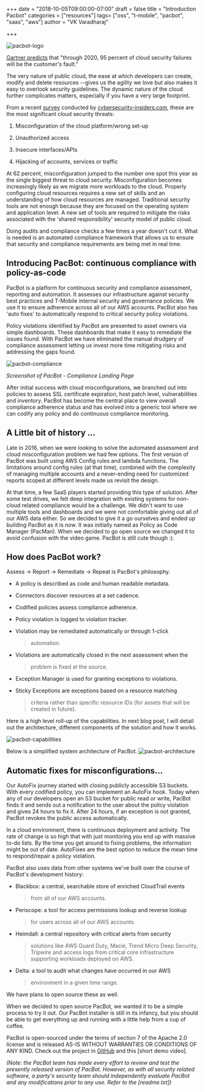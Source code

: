 +++
date = "2018-10-05T09:00:00-07:00"
draft = false
title = "Introduction Pacbot"
categories = ["resources"]
tags= ["oss", "t-mobile", "pacbot", "saas", "aws"]
author = "VK Varadharaj"

+++

![pacbot-logo](/blog/introducing-pacbot/logo.png)

[Gartner
predicts](https://www.gartner.com/smarterwithgartner/why-cloud-security-is-everyones-business)
that "through 2020, 95 percent of cloud security failures will be the
customer's fault."

The very nature of public cloud, the ease at which developers can
create, modify and delete resources --gives us the agility we love but
also makes it easy to overlook security guidelines. The dynamic nature
of the cloud further complicates matters, especially if you have a very
large footprint.

From a recent
[survey](https://www.cybersecurity-insiders.com/portfolio/2018-cloud-security-report-download/)
conducted by
[cybersecurity-insiders.com](https://www.cybersecurity-insiders.com/),
these are the most significant cloud security threats:

1.  Misconfiguration of the cloud platform/wrong set-up

2.  Unauthorized access

3.  Insecure interfaces/APIs

4.  Hijacking of accounts, services or traffic

At 62 percent, misconfiguration jumped to the number one spot this year
as the single biggest threat to cloud security. Misconfiguration becomes
increasingly likely as we migrate more workloads to the cloud. Properly
configuring cloud resources requires a new set of skills and an
understanding of how cloud resources are managed. Traditional security
tools are not enough because they are focused on the operating system
and application level. A new set of tools are required to mitigate the
risks associated with the 'shared responsibility' security model of
public cloud.

Doing audits and compliance checks a few times a year doesn't cut it.
What is needed is an automated compliance framework that allows us to
ensure that security and compliance requirements are being met in real
time.

## Introducing PacBot: continuous compliance with policy-as-code

PacBot is a platform for continuous security and compliance assessment,
reporting and automation. It assesses our infrastructure against
security best practices and T-Mobile internal security and governance
policies. We use it to ensure adherence across all of our AWS accounts.
PacBot also has 'auto fixes' to automatically respond to critical
security policy violations.

Policy violations identified by PacBot are presented to asset owners via
simple dashboards. These dashboards that make it easy to remediate the
issues found. With PacBot we have eliminated the manual drudgery of
compliance assessment letting us invest more time mitigating risks and
addressing the gaps found.

![pacbot-compliance](/blog/introducing-pacbot/pacbot-compliance.png)

*Screenshot of PacBot - Compliance Landing Page*

After initial success with cloud misconfigurations, we branched out into
policies to assess SSL certificate expiration, host patch level,
vulnerabilities and inventory. PacBot has become the central place to
view overall compliance adherence status and has evolved into a generic
tool where we can codify any policy and do continuous compliance
monitoring.

## A Little bit of history ...

Late in 2016, when we were looking to solve the automated assessment and
cloud misconfiguration problem we had few options. The first version of
PacBot was built using AWS Config rules and lambda functions. The
limitations around config rules (at that time), combined with the
complexity of managing multiple accounts and a never-ending need for
customized reports scoped at different levels made us revisit the
design.

At that time, a few SaaS players started providing this type of
solution. After some test drives, we felt deep integration with existing
systems for non-cloud related compliance would be a challenge. We didn't
want to use multiple tools and dashboards and we were not comfortable
giving out all of our AWS data either. So we decided to give it a go
ourselves and ended up building PacBot as it is now. It was initially
named as Policy as Code Manager (PacMan). When we decided to go open
source we changed it to avoid confusion with the video game. PacBot is
still cute though :).

## How does PacBot work?

Assess -> Report -> Remediate -> Repeat is PacBot's philosophy.

-   A policy is described as code and human readable metadata.

-   Connectors discover resources at a set cadence.

-   Codified policies assess compliance adherence.

-   Policy violation is logged to violation tracker.

-   Violation may be remediated automatically or through 1-click
    > automation.

-   Violations are automatically closed in the next assessment when the
    > problem is fixed at the source.

-   Exception Manager is used for granting exceptions to violations.

-   Sticky Exceptions are exceptions based on a resource matching
    > criteria rather than specific resource IDs (for assets that will
    > be created in future).

Here is a high level roll-up of the capabilities. In next blog post, I
will detail out the architecture, different components of the solution
and how it works.

![pacbot-capabilities](/blog/introducing-pacbot/capabilities.png)

Below is a simplified system architecture of PacBot.
![pacbot-architecture](/blog/introducing-pacbot/architecture.png)

## Automatic fixes for misconfigurations...

Our AutoFix journey started with closing publicly accessible S3 buckets.
With every codified policy, you can implement an AutoFix hook. Today
when any of our developers open an S3 bucket for public read or write,
PacBot finds it and sends out a notification to the user about the
policy violation and gives 24 hours to fix it. After 24 hours, if an
exception is not granted, PacBot revokes the public access
automatically.

In a cloud environment, there is continuous deployment and activity. The
rate of change is so high that with just monitoring you end up with
massive to-do lists. By the time you get around to fixing problems, the
information might be out of date. AutoFixes are the best option to
reduce the mean time to respond/repair a policy violation.

PacBot also uses data from other systems we've built over the course of
PacBot's development history:

-   Blackbox: a central, searchable store of enriched CloudTrail events
    > from all of our AWS accounts.

-   Periscope: a tool for access permissions lookup and reverse lookup
    > for users across all of our AWS accounts.

-   Heimdall: a central repository with critical alerts from security
    > solutions like AWS Guard Duty, Macie, Trend Micro Deep Security,
    > Tripwire and access logs from critical core infrastructure
    > supporting workloads deployed on AWS.

-   Delta: a tool to audit what changes have occurred in our AWS
    > environment in a given time range.

We have plans to open source these as well.

When we decided to open source PacBot, we wanted it to be a simple
process to try it out. Our PacBot installer is still in its infancy, but
you should be able to get everything up and running with a little help
from a cup of coffee.

PacBot is open-sourced under the terms of section 7 of the Apache 2.0
license and is released AS-IS WITHOUT WARRANTIES OR CONDITIONS OF ANY
KIND. Check out the project in
[GitHub](https://github.com/tmobile/pacman) and this
[short demo video].

*(Note: the PacBot team has made every effort to review and test the
presently released version of PacBot. However, as with all security
related software, a party's security team should independently evaluate
PacBot and any modifications prior to any use. Refer to the
[readme.txt])*
